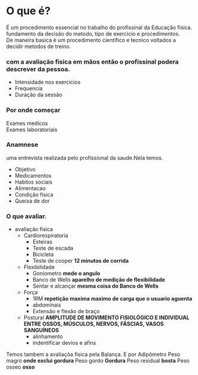 # O que é?
É um procedimento essencial no trabalho do profissinal da Educação física. fundamento da decisão do metodo, tipo de exercicio e procedimentos.\
De maneira basica é um procedimento cientifico e tecnico voltados a decidir metodos de treino.
### com a avaliação fisica em mãos então o profissinal podera descrever da pessoa.
* Intensidade nos exercicios
* Frequencia
* Duração da sessão

### Por onde começar
Exames medicos\
Exames laboratoriais

### Anamnese
uma entrevista realizada pelo profissional da saude.Nela temos.
* Objetivo
* Medicamentos
* Habitos sociais
* Alimentacao
* Condição fisica
* Queixa de dor
### O que avaliar.
* avaliação fisica
    * Cardiorespiratoria 
      * Esteiras
      * Teste de escada
      * Bicicleta
      * Teste de cooper __12 minutos de corrida__ 
    * Flexibilidade
      * Goniometro __mede o angulo__
      * Banco de Wells __aparelho de medição de flexibilidade__
      * Sentar e alcançar __mesma coisa do Banco de Wells__
    * Força
      * 1RM __repetição maxima maximo de carga que o usuario aguenta__
      * abdominais
      * Extensão e flexão de braço
    * Postural __AMPLITUDE DE
MOVIMENTO FISIOLÓGICO E INDIVIDUAL ENTRE OSSOS, MÚSCULOS, NERVOS, FÁSCIAS, VASOS SANGUÍNEOS__
      * alinhamento 
      * indentificar devios e afins   

Temos tambem a avaliaçõa fisica pela Balança.
E por Adipômetro
Peso magro __onde exclui gordura__
Peso gordo __Gordura__
Peso residual __bosta__
Peso osseo __osso__